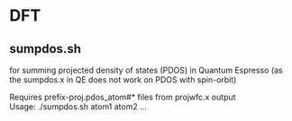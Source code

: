 # DFT

## sumpdos.sh 
for summing projected density of states (PDOS) in Quantum Espresso (as the sumpdos.x in QE does not work on PDOS with spin-orbit)

Requires prefix-proj.pdos_atom#* files from projwfc.x output  
Usage: ./sumpdos.sh atom1 atom2 ...

